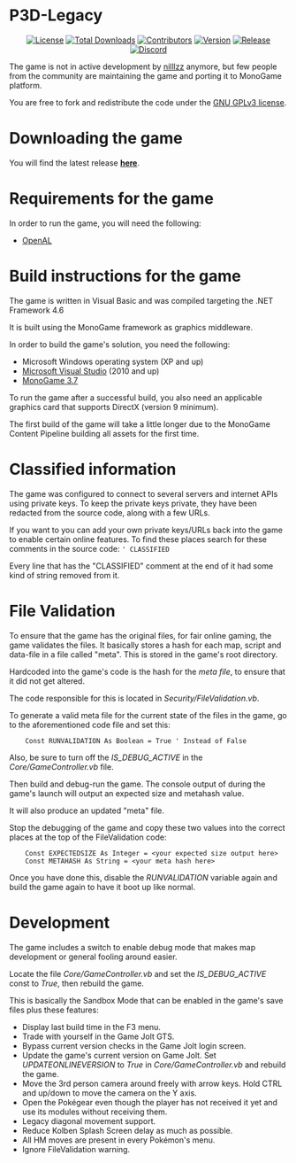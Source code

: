 # P3D-Legacy

<p align="center">
<a href="https://github.com/P3D-Legacy/P3D-Legacy/blob/master/LICENSE"><img src="https://img.shields.io/github/license/P3D-Legacy/P3D-Legacy" alt="License"></a>
<a href="https://github.com/P3D-Legacy/P3D-Legacy/releases"><img src="https://img.shields.io/github/downloads/P3D-Legacy/P3D-Legacy/total" alt="Total Downloads"></a>
<a href="https://github.com/P3D-Legacy/P3D-Legacy/graphs/contributors"><img src="https://img.shields.io/github/contributors/P3D-Legacy/P3D-Legacy" alt="Contributors"></a>
<a href="https://github.com/P3D-Legacy/P3D-Legacy/releases"><img src="https://img.shields.io/github/v/release/P3D-Legacy/P3D-Legacy" alt="Version"></a>
<a href="https://github.com/P3D-Legacy/P3D-Legacy/releases"><img src="https://img.shields.io/github/release-date/P3D-Legacy/P3D-Legacy" alt="Release"></a>
<a href="https://discordapp.com/invite/EUhwdrq" target="_blank"><img src="https://img.shields.io/discord/299181628188524544" alt="Discord"></a>
</p>

The game is not in active development by [nilllzz](https://github.com/nilllzz) anymore, but few people from the community are maintaining the game and porting it to MonoGame platform. 

You are free to fork and redistribute the code under the [GNU GPLv3 license](http://choosealicense.com/licenses/gpl-3.0/).

# Downloading the game

You will find the latest release **[here](https://github.com/P3D-Legacy/P3D-Legacy/releases)**.

# Requirements for the game

In order to run the game, you will need the following:
* [OpenAL](https://www.openal.org/downloads/oalinst.zip)

# Build instructions for the game

The game is written in Visual Basic and was compiled targeting the .NET Framework 4.6

It is built using the MonoGame framework as graphics middleware.

In order to build the game's solution, you need the following:
* Microsoft Windows operating system (XP and up)
* [Microsoft Visual Studio](https://www.visualstudio.com/) (2010 and up)
* [MonoGame 3.7](http://www.monogame.net/downloads/)

To run the game after a successful build, you also need an applicable graphics card that supports DirectX (version 9 minimum).

The first build of the game will take a little longer due to the MonoGame Content Pipeline building all assets for the first time.

# Classified information

The game was configured to connect to several servers and internet APIs using private keys.
To keep the private keys private, they have been redacted from the source code, along with a few URLs.

If you want to you can add your own private keys/URLs back into the game to enable certain online features. To find these places search for these comments in the source code: `' CLASSIFIED`

Every line that has the "CLASSIFIED" comment at the end of it had some kind of string removed from it.

# File Validation

To ensure that the game has the original files, for fair online gaming, the game validates the files. It basically stores a hash for each map, script and data-file in a file called "meta". This is stored in the game's root directory.

Hardcoded into the game's code is the hash for the *meta file*, to ensure that it did not get altered.

The code responsible for this is located in *Security/FileValidation.vb*.

To generate a valid meta file for the current state of the files in the game, go to the aforementioned code file and set this:

        Const RUNVALIDATION As Boolean = True ' Instead of False

Also, be sure to turn off the *IS_DEBUG_ACTIVE* in the *Core/GameController.vb* file.

Then build and debug-run the game. The console output of during the game's launch will output an expected size and metahash value.

It will also produce an updated "meta" file.

Stop the debugging of the game and copy these two values into the correct places at the top of the FileValidation code:

        Const EXPECTEDSIZE As Integer = <your expected size output here>
        Const METAHASH As String = <your meta hash here>

Once you have done this, disable the *RUNVALIDATION* variable again and build the game again to have it boot up like normal.

# Development

The game includes a switch to enable debug mode that makes map development or general fooling around easier.

Locate the file *Core/GameController.vb* and set the *IS_DEBUG_ACTIVE* const to *True*, then rebuild the game.

This is basically the Sandbox Mode that can be enabled in the game's save files plus these features:

* Display last build time in the F3 menu.
* Trade with yourself in the Game Jolt GTS.
* Bypass current version checks in the Game Jolt login screen.
* Update the game's current version on Game Jolt. Set *UPDATEONLINEVERSION* to *True* in *Core/GameController.vb* and rebuild the game.
* Move the 3rd person camera around freely with arrow keys. Hold CTRL and up/down to move the camera on the Y axis.
* Open the Pokégear even though the player has not received it yet and use its modules without receiving them.
* Legacy diagonal movement support.
* Reduce Kolben Splash Screen delay as much as possible.
* All HM moves are present in every Pokémon's menu.
* Ignore FileValidation warning.
